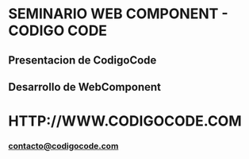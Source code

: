 # SEMINARIO WEB COMPONENT - CODIGO CODE

## Presentacion de CodigoCode 

## Desarrollo de WebComponent

# HTTP://WWW.CODIGOCODE.COM

### contacto@codigocode.com
